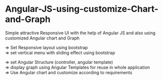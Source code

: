 # Angular-JS-using-customize-Chart-and-Graph
Simple attractive Responsive UI with the help of Angular JS and also using customized Angular chart and Graph

=> Set Responsive layout using bootstrap <br/>
=> set vertical menu with sliding effect using bootstrap

=> set Angular Structure (controller, angular template) <br/>
=> display graph using Angular Templates for reuse in whole application <br/>
=> Use Angular chart and customize according to requirements
